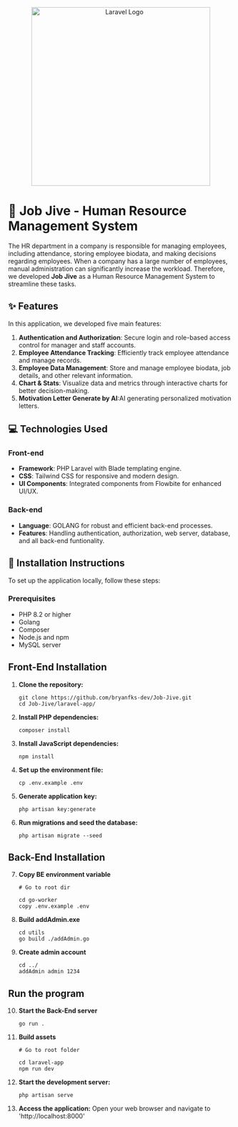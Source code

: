 <p align="center"><a href="https://laravel.com" target="_blank"><img src="https://raw.githubusercontent.com/laravel/art/master/logo-lockup/5%20SVG/2%20CMYK/1%20Full%20Color/laravel-logolockup-cmyk-red.svg" width="400" alt="Laravel Logo"></a></p>

# 🏢 Job Jive - Human Resource Management System

The HR department in a company is responsible for managing employees, including attendance, storing employee biodata, and making decisions regarding employees. When a company has a large number of employees, manual administration can significantly increase the workload. Therefore, we developed **Job Jive** as a Human Resource Management System to streamline these tasks.

## ✨ Features

In this application, we developed five main features:

1. **Authentication and Authorization**: Secure login and role-based access control for manager and staff accounts.
2. **Employee Attendance Tracking**: Efficiently track employee attendance and manage records.
3. **Employee Data Management**: Store and manage employee biodata, job details, and other relevant information.
4. **Chart & Stats**: Visualize data and metrics through interactive charts for better decision-making.
5. **Motivation Letter Generate by AI**:AI generating personalized motivation letters.

## 💻 Technologies Used

### Front-end

- **Framework**: PHP Laravel with Blade templating engine.
- **CSS**: Tailwind CSS for responsive and modern design.
- **UI Components**: Integrated components from Flowbite for enhanced UI/UX.

### Back-end

- **Language**: GOLANG for robust and efficient back-end processes.
- **Features**: Handling authentication, authorization, web server, database, and all back-end funtionality.

## 📌 Installation Instructions

To set up the application locally, follow these steps:

### Prerequisites
- PHP 8.2 or higher
- Golang
- Composer
- Node.js and npm
- MySQL server

## Front-End Installation

1. **Clone the repository:**
   ```
   git clone https://github.com/bryanfks-dev/Job-Jive.git
   cd Job-Jive/laravel-app/
   ```

2. **Install PHP dependencies:**
    ```
    composer install
    ```

3. **Install JavaScript dependencies:**
    ```
    npm install
    ```

4. **Set up the environment file:**
    ```
    cp .env.example .env
    ```

5. **Generate application key:**
    ```
    php artisan key:generate
    ```

6. **Run migrations and seed the database:**
    ```
    php artisan migrate --seed
    ```

## Back-End Installation

7. **Copy BE environment variable**
    ```
   # Go to root dir
    
    cd go-worker
    copy .env.example .env
    ```

8. **Build addAdmin.exe**
    ```  
    cd utils
    go build ./addAdmin.go
    ```

9. **Create admin account**
    ``` 
    cd ../
    addAdmin admin 1234
    ```

## Run the program

10. **Start the Back-End server**
    ```
    go run .
    ```

11. **Build assets**
    ```
    # Go to root folder

    cd laravel-app
    npm run dev
    ```

12. **Start the development server:**
    ```
    php artisan serve
    ```

13. **Access the application:**
Open your web browser and navigate to 'http://localhost:8000'
